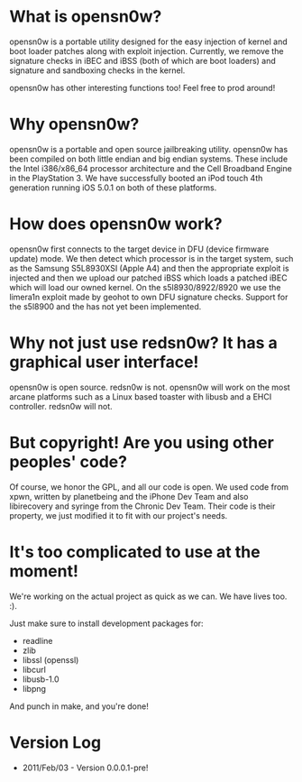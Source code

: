 What is opensn0w?
=================

opensn0w is a portable utility designed for the easy injection of kernel 
and boot loader patches along with exploit injection. Currently, we
remove the signature checks in iBEC and iBSS (both of which are boot
loaders) and signature and sandboxing checks in the kernel.

opensn0w has other interesting functions too! Feel free to prod around!

Why opensn0w?
=============

opensn0w is a portable and open source jailbreaking utility. opensn0w
has been compiled on both little endian and big endian systems. These
include the Intel i386/x86_64 processor architecture and the Cell
Broadband Engine in the PlayStation 3. We have successfully booted an
iPod touch 4th generation running iOS 5.0.1 on both of these platforms.

How does opensn0w work?
=======================

opensn0w first connects to the target device in DFU (device firmware
update) mode. We then detect which processor is in the target system,
such as the Samsung S5L8930XSI (Apple A4) and then the appropriate
exploit is injected and then we upload our patched iBSS which loads
a patched iBEC which will load our owned kernel. On the
s5l8930/8922/8920 we use the limera1n exploit made by geohot
to own DFU signature checks. Support for the s5l8900 and the
has not yet been implemented.

Why not just use redsn0w? It has a graphical user interface!
============================================================

opensn0w is open source. redsn0w is not. opensn0w will work 
on the most arcane platforms such as a Linux based toaster 
with libusb and a EHCI controller. redsn0w will not.

But copyright! Are you using other peoples' code?
=================================================

Of course, we honor the GPL, and all our code is open.
We used code from xpwn, written by planetbeing and the iPhone
Dev Team and also libirecovery and syringe from the Chronic
Dev Team. Their code is their property, we just modified
it to fit with our project's needs.

It's too complicated to use at the moment!
==========================================

We're working on the actual project as quick as we can. We 
have lives too. :).

Just make sure to install development packages for:
  * readline
  * zlib
  * libssl (openssl)
  * libcurl
  * libusb-1.0
  * libpng

And punch in make, and you're done!

Version Log
===========

  * 2011/Feb/03 - Version 0.0.0.1-pre!
